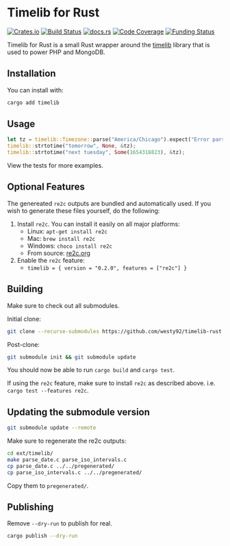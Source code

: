 # Timelib for Rust

[![Crates.io](https://img.shields.io/crates/v/timelib)](https://crates.io/crates/timelib)
[![Build Status](https://github.com/westy92/timelib-rust/actions/workflows/ci.yml/badge.svg)](https://github.com/westy92/timelib-rust/actions/workflows/ci.yml)
[![docs.rs](https://img.shields.io/docsrs/timelib)](https://docs.rs/timelib)
[![Code Coverage](https://codecov.io/gh/westy92/timelib-rust/branch/main/graph/badge.svg)](https://codecov.io/gh/westy92/timelib-rust)
[![Funding Status](https://img.shields.io/github/sponsors/westy92)](https://github.com/sponsors/westy92)

Timelib for Rust is a small Rust wrapper around the [timelib](https://github.com/derickr/timelib) library that is used to power PHP and MongoDB.

## Installation

You can install with:

```bash
cargo add timelib
```

## Usage

```rust
let tz = timelib::Timezone::parse("America/Chicago").expect("Error parsing timezone!");
timelib::strtotime("tomorrow", None, &tz);
timelib::strtotime("next tuesday", Some(1654318823), &tz);
```

View the tests for more examples.

## Optional Features

The genereated `re2c` outputs are bundled and automatically used. If you wish to generate these files yourself, do the following:

1. Install `re2c`. You can install it easily on all major platforms:
    - Linux: `apt-get install re2c`
    - Mac: `brew install re2c`
    - Windows: `choco install re2c`
    - From source: [re2c.org](https://re2c.org/)
1. Enable the `re2c` feature:
    - `timelib = { version = "0.2.0", features = ["re2c"] }`

## Building

Make sure to check out all submodules.

Initial clone:

```bash
git clone --recurse-submodules https://github.com/westy92/timelib-rust
```

Post-clone:

```bash
git submodule init && git submodule update
```

You should now be able to run `cargo build` and `cargo test`.

If using the `re2c` feature, make sure to install `re2c` as described above. i.e. `cargo test --features re2c`.

## Updating the submodule version

```bash
git submodule update --remote
```

Make sure to regenerate the re2c outputs:

```bash
cd ext/timelib/
make parse_date.c parse_iso_intervals.c
cp parse_date.c ../../pregenerated/
cp parse_iso_intervals.c ../../pregenerated/
```

Copy them to `pregenerated/`.

## Publishing

Remove `--dry-run` to publish for real.

```bash
cargo publish --dry-run
```
